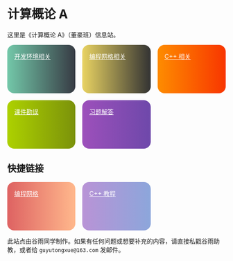 # 计算概论 A

这里是《计算概论 A》（董豪班）信息站。

<div class="action-container">
    <a href="/ide/" class="action bg1">开发环境相关</a>
    <a href="/grid/" class="action bg7">编程网格相关</a>
    <a href="/cpp/" class="action bg2">C++ 相关</a>
    <a href="/errata/" class="action bg3">课件勘误</a>
    <a href="/answer/" class="action bg4">习题解答</a>
</div>

## 快捷链接

<div class="action-container">
    <a
      href="https://programming.pku.edu.cn/course/0b0ead5e1550494cb060fca75d9e2604/"
      class="action bg5"
      target="_blank" rel="noreferrer"
    >
      编程网格
    </a>
    <a 
      href="https://learn-cpp.tk"
      class="action bg6"
      target="_blank" rel="noreferrer"
    >
      C++ 教程
    </a>
</div>

此站点由谷雨同学制作。如果有任何问题或想要补充的内容，请直接私戳谷雨助教，或者给 `guyutongxue@163.com` 发邮件。

<style>
    /* https://uigradients.com/ */
.action-container {
    display: grid;
    grid-template-columns: 1fr 1fr;
    gap: 1rem;
}
@media (min-width: 576px) {
    .action-container {
        grid-template-columns: 1fr 1fr 1fr;
    }
}
@media (min-width: 992px) {
    .action-container {
        grid-template-columns: 1fr 1fr 1fr 1fr;
    }
}
a.action {
    display: block;
    height: 5rem;
    border-radius: 1rem;
    padding: 1rem;
    font-weight: unset;
    color: white;
    transition: transform 0.2s;
}
a.action:hover {
    color: white;
    transform: scale(110%);
}
.bg1 {
    background: linear-gradient(to right, #73c8a9, #373b44);
}
.bg2 {
    background: linear-gradient(to right, #fe8c00, #f83600);
}
.bg3 {
    background: linear-gradient(to right, #add100, #7b920a);
}
.bg4 {
    background: linear-gradient(to right, #9d50bb, #6e48aa);
}
.bg5 {
    background: linear-gradient(to right, #de6262, #ffb88c); 
}
.bg6 {
    background: linear-gradient(to right, #b993d6, #8ca6db);
}
.bg7 {
    background: linear-gradient(to right, #e9d362, #333333);
}
</style>
